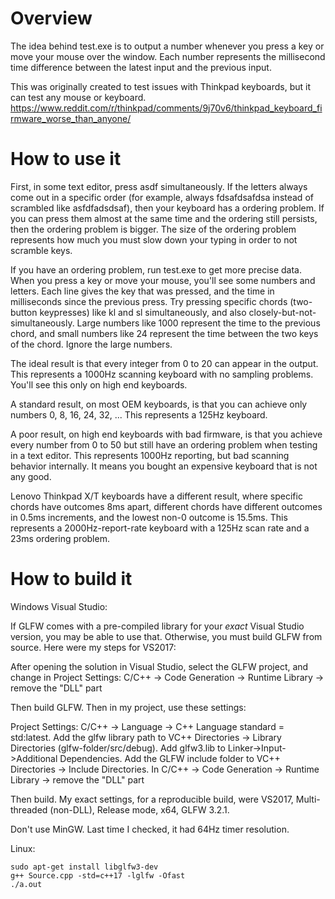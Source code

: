 # Overview
The idea behind test.exe is to output a number whenever you press a key or move your mouse over the window. Each number represents the millisecond time difference between the latest input and the previous input.

This was originally created to test issues with Thinkpad keyboards, but it can test any mouse or keyboard. https://www.reddit.com/r/thinkpad/comments/9j70v6/thinkpad_keyboard_firmware_worse_than_anyone/

# How to use it
First, in some text editor, press asdf simultaneously. If the letters always come out in a specific order (for example, always fdsafdsafdsa instead of scrambled like asfdfadsdsaf), then your keyboard has a ordering problem. If you can press them almost at the same time and the ordering still persists, then the ordering problem is bigger. The size of the ordering problem represents how much you must slow down your typing in order to not scramble keys.

If you have an ordering problem, run test.exe to get more precise data. When you press a key or move your mouse, you'll see some numbers and letters. Each line gives the key that was pressed, and the time in milliseconds since the previous press. Try pressing specific chords (two-button keypresses) like kl and sl simultaneously, and also closely-but-not-simultaneously. Large numbers like 1000 represent the time to the previous chord, and small numbers like 24 represent the time between the two keys of the chord. Ignore the large numbers.

The ideal result is that every integer from 0 to 20 can appear in the output. This represents a 1000Hz scanning keyboard with no sampling problems. You'll see this only on high end keyboards.

A standard result, on most OEM keyboards, is that you can achieve only numbers 0, 8, 16, 24, 32, ... This represents a 125Hz keyboard.

A poor result, on high end keyboards with bad firmware, is that you achieve every number from 0 to 50 but still have an ordering problem when testing in a text editor. This represents 1000Hz reporting, but bad scanning behavior internally. It means you bought an expensive keyboard that is not any good.

Lenovo Thinkpad X/T keyboards have a different result, where specific chords have outcomes 8ms apart, different chords have different outcomes in 0.5ms increments, and the lowest non-0 outcome is 15.5ms. This represents a 2000Hz-report-rate keyboard with a 125Hz scan rate and a 23ms ordering problem.

# How to build it
Windows Visual Studio:

If GLFW comes with a pre-compiled library for your _exact_ Visual Studio version, you may be able to use that. Otherwise, you must build GLFW from source. Here were my steps for VS2017:

After opening the solution in Visual Studio, select the GLFW project, and change in Project Settings: C/C++ -> Code Generation -> Runtime Library -> remove the "DLL" part

Then build GLFW. Then in my project, use these settings:

Project Settings: C/C++ -> Language -> C++ Language standard = std:latest. Add the glfw library path to VC++ Directories -> Library Directories (glfw-folder/src/debug). Add glfw3.lib to Linker->Input->Additional Dependencies. Add the GLFW include folder to VC++ Directories -> Include Directories. In C/C++ -> Code Generation -> Runtime Library -> remove the "DLL" part

Then build. My exact settings, for a reproducible build, were VS2017, Multi-threaded (non-DLL), Release mode, x64, GLFW 3.2.1.

Don't use MinGW. Last time I checked, it had 64Hz timer resolution.

Linux:

    sudo apt-get install libglfw3-dev
    g++ Source.cpp -std=c++17 -lglfw -Ofast
    ./a.out
